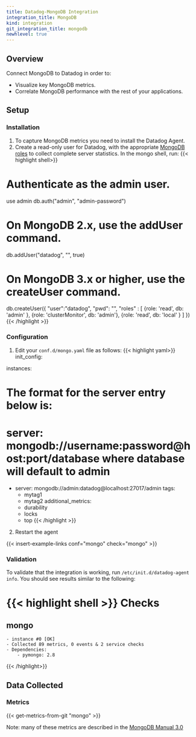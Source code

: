 ```yaml
---
title: Datadog-MongoDB Integration
integration_title: MongoDB
kind: integration
git_integration_title: mongodb
newhlevel: true
---
```

## Overview

Connect MongoDB to Datadog in order to:

* Visualize key MongoDB metrics.
* Correlate MongoDB performance with the rest of your applications.

## Setup
### Installation

1.  To capture MongoDB metrics you need to install the Datadog Agent.
2.  Create a read-only user for Datadog, with the appropriate [MongoDB roles](https://docs.mongodb.com/manual/reference/built-in-roles/) to collect complete server statistics. In the mongo shell, run:
{{< highlight shell>}}
# Authenticate as the admin user.
use admin
db.auth("admin", "admin-password")

# On MongoDB 2.x, use the addUser command.
db.addUser("datadog", "<UNIQUEPASSWORD>", true)

# On MongoDB 3.x or higher, use the createUser command.
db.createUser({
"user":"datadog",
  "pwd": "<UNIQUEPASSWORD>",
  "roles" : [
    {role: 'read', db: 'admin' },
    {role: 'clusterMonitor', db: 'admin'},
    {role: 'read', db: 'local' }
  ]
})
{{< /highlight >}}

### Configuration

1.  Edit your `conf.d/mongo.yaml` file as follows:
{{< highlight yaml>}}
init_config:

instances:
  # The format for the server entry below is:
  # server: mongodb://username:password@host:port/database where database will default to admin
  - server: mongodb://admin:datadog@localhost:27017/admin
    tags:
      - mytag1
      - mytag2
    additional_metrics:
      - durability
      - locks
      - top
{{< /highlight >}}

2.  Restart the agent

{{< insert-example-links conf="mongo" check="mongo" >}}

### Validation

To validate that the integration is working, run ```/etc/init.d/datadog-agent info```. You should see results similar to the following:

{{< highlight shell >}}
Checks
======

  mongo
  -----
    - instance #0 [OK]
    - Collected 89 metrics, 0 events & 2 service checks
    - Dependencies:
        - pymongo: 2.8
{{< /highlight>}}

## Data Collected
### Metrics

{{< get-metrics-from-git "mongo" >}}

Note: many of these metrics are described in the [MongoDB Manual 3.0](https://docs.mongodb.org/manual/reference/command/dbStats/)

[1]: https://github.com/DataDog/integrations-core/blob/master/mongo/conf.yaml.example
[2]: https://github.com/DataDog/integrations-core/blob/master/mongo/check.py
